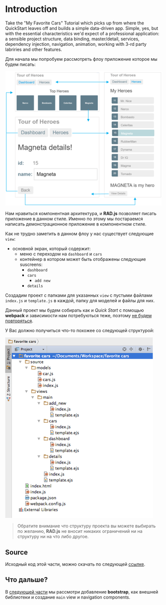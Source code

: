 # Introduction

Take the "My Favorite Cars" Tutorial which picks up from where the QuickStart leaves off and builds a simple data-driven app. Simple, yes, but with the essential characteristics we'd expect of a professional application: a sensible project structure, data binding, master/detail, services, dependency injection, navigation, animation, working with 3-rd party labriries and other features.

<a href="flow"></a>Для начала мы попробуем рассмотреть флоу приложение которое мы будем писать:

![flow](../assets/nav-diagram.png)

Нам нравиться компонентная архитектура, и **RAD.js** позволяет писать приложение в данном стиле. Именно по этому мы постараемся написать демонстрационное приложение в компонентном стиле.

<a href="structure"></a>Как не трудно заметить в данном флоу у нас существует следующие `view`: 

* основной экран, который содержит:
	* меню с переходом на `dashboard` и `cars`
	* контейнер в котором может быть отображены следующие suscreens:
		* `dashboard`
		* `cars`
			* `add new`
		* `details`

Создадим проект с папками для указанных `view` с пустыми файлами `index.js` и `template.js` в каждой, папку для моделей и файлы для них.

Данный проект мы будем собирать как и *Quick Start* с помощью **webpack** и зависимости нам потребуються теже, поэтому [не будем повторяться](../quickstart/Quickstart.md). 

У Вас должно получиться что-то похожее со следующей структурой:

![flow](../assets/structure.png)

> Обратите внимание что структуру проекта вы можете выбирать по желанию, **RAD.js** не вносит никаких ограничений ни на структуру ни на что либо другое.

## Source

Исходный код этой части, можно скачать по следующей [ссылке](source/1.zip).

## Что дальше?

В [следующей части](mainview.md) мы рассмотри добавление **bootstrap**, как внешней библиотеки и создание `main` view и navigation components.
